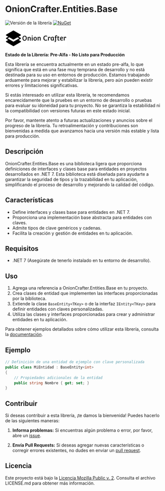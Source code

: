 # OnionCrafter.Entities.Base

![Versión de la librería](https://img.shields.io/badge/Versi%C3%B3n-1.0.0-brightgreen) [![NuGet](https://img.shields.io/nuget/v/OnionCrafter.Entities.Base.svg)](https://www.nuget.org/packages/OnionCrafter.Entities.Base/)

![](https://raw.githubusercontent.com/Dtopiast/OnionCrafter.Entities.Base/main/Images/Logo.png)

**Estado de la Librería: Pre-Alfa - No Listo para Producción**

Esta librería se encuentra actualmente en un estado pre-alfa, lo que significa que está en una fase muy temprana de desarrollo y no está destinada para su uso en entornos de producción. Estamos trabajando arduamente para mejorar y estabilizar la librería, pero aún pueden existir errores y limitaciones significativas.

Si estás interesado en utilizar esta librería, te recomendamos encarecidamente que la pruebes en un entorno de desarrollo o pruebas para evaluar su idoneidad para tu proyecto. No se garantiza la estabilidad ni la compatibilidad con versiones futuras en este estado inicial.

Por favor, mantente atento a futuras actualizaciones y anuncios sobre el progreso de la librería. Tu retroalimentación y contribuciones son bienvenidas a medida que avanzamos hacia una versión más estable y lista para producción.

## Descripción

OnionCrafter.Entities.Base es una biblioteca ligera que proporciona definiciones de interfaces y clases base para entidades en proyectos desarrollados en .NET 7. Esta biblioteca está diseñada para ayudarte a garantizar la seguridad de tipos y la trazabilidad en tu aplicación, simplificando el proceso de desarrollo y mejorando la calidad del código.

## Características

- Define interfaces y clases base para entidades en .NET 7.
- Proporciona una implementación base abstracta para entidades con claves.
- Admite tipos de clave genéricos y cadenas.
- Facilita la creación y gestión de entidades en tu aplicación.

## Requisitos

- .NET 7 (Asegúrate de tenerlo instalado en tu entorno de desarrollo).

## Uso

1. Agrega una referencia a OnionCrafter.Entities.Base en tu proyecto.
2. Crea clases de entidad que implementen las interfaces proporcionadas por la biblioteca.
3. Extiende la clase `BaseEntity<TKey>` o de la interfaz `IEntity<TKey>` para definir entidades con claves personalizadas.
4. Utiliza las clases y interfaces proporcionadas para crear y administrar entidades en tu aplicación.

Para obtener ejemplos detallados sobre cómo utilizar esta librería, consulta la [documentación](https://github.com/Dtopiast/OnionCrafter.Entities.Base/wiki).

## Ejemplo

```csharp
// Definición de una entidad de ejemplo con clave personalizada
public class MiEntidad : BaseEntity<int>
{
    // Propiedades adicionales de la entidad
    public string Nombre { get; set; }
}
```

## Contribuir

Si deseas contribuir a esta librería, ¡te damos la bienvenida! Puedes hacerlo de las siguientes maneras:

1. **Informa problemas:** Si encuentras algún problema o error, por favor, abre un [issue](https://github.com/dtopiast/OnionCrafter.Entities.Baseissues).

2. **Envía Pull Requests:** Si deseas agregar nuevas características o corregir errores existentes, no dudes en enviar un [pull request](https://github.com/dtopiast/OnionCrafter.Entities.Base/pulls).

## Licencia

Este proyecto está bajo la [Licencia Mozilla Public v. 2](LICENSE.txt). Consulta el archivo LICENSE.md para obtener más información.
